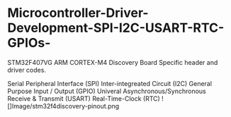 # Microcontroller-Driver-Development-SPI-I2C-USART-RTC-GPIOs-

STM32F407VG ARM CORTEX-M4 Discovery Board Specific header and driver codes.

Serial Peripheral Interface (SPI)
Inter-integreated Circuit (I2C)
General Purpose Input / Output (GPIO)
Univeral Asynchronous/Synchronous Receive & Transmit (USART)
Real-Time-Clock (RTC)
![]Image/stm32f4discovery-pinout.png
